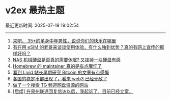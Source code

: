 # v2ex 最热主题

最近更新时间: 2025-07-19 19:02:54

--- 
1. [来吧， 35+的单身中年男性，说说你们的快乐在哪里](https://www.v2ex.com/t/1146254) 
2. [有在用 eSIM 的老哥来谈谈使用体验，有什么独到优势？真的有网上宣传的那样好吗？](https://www.v2ex.com/t/1146237) 
3. [NAS 机械硬盘是否真的需要休眠? 又挂掉一块硬盘有感](https://www.v2ex.com/t/1146243) 
4. [Homebrew 的 maintainer 真的是有点魔怔了](https://www.v2ex.com/t/1146247) 
5. [看到 Livid 站长早期研究 Bitcoin 的文章有点感慨](https://www.v2ex.com/t/1146246) 
6. [各国的稳定币都出现了，看来 web3 已经无敌了](https://www.v2ex.com/t/1146268) 
7. [做了一个搜索 TG 频道网盘资源的网站](https://www.v2ex.com/t/1146272) 
8. [[后续] 在泉州联通回复信访以后，我起诉了。目前已经立案。](https://www.v2ex.com/t/1146277) 
